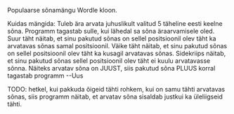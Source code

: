 Populaarse sõnamängu Wordle kloon.

Kuidas mängida:
Tuleb ära arvata juhuslikult valitud 5 täheline eesti keelne sõna. Programm tagastab sulle, kui lähedal sa sõna äraarvamisele oled.
Suur täht näitab, et sinu pakutud sõnas on sellel positsioonil olev täht ka arvatavas sõnas samal positsioonil.
Väike täht näitab, et sinu pakutud sõnas on sellel positsioonil olev täht ka kusagil arvatavas sõnas.
Sidekriips näitab, et sinu pakutud sõnas sellel positsioonil olev täht ei kuulu arvatavasse sõnna.
Näiteks arvatav sõna on JUUST, siis pakutud sõna PLUUS korral tagastab programm --Uus

TODO: hetkel, kui pakkuda õigeid tähti rohkem, kui on samu tähti arvatavas sõnas, siis programm näitab, et arvatav sõna sisaldab justkui ka üleliigseid tähti.
